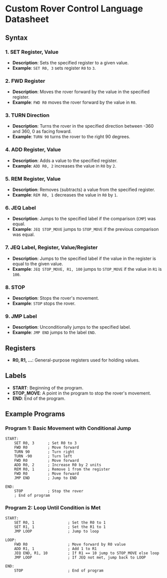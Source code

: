 # Custom Rover Control Language Datasheet

## Syntax

### 1. **SET Register, Value**
   - **Description**: Sets the specified register to a given value.
   - **Example**: `SET R0, 3` sets register `R0` to `3`.

### 2. **FWD Register**
   - **Description**: Moves the rover forward by the value in the specified register.
   - **Example**: `FWD R0` moves the rover forward by the value in `R0`.

### 3. **TURN Direction**
   - **Description**: Turns the rover in the specified direction between -360 and 360, 0 as facing foward.
   - **Example**: `TURN 90` turns the rover to the right 90 degrees.

### 4. **ADD Register, Value**
   - **Description**: Adds a value to the specified register.
   - **Example**: `ADD R0, 2` increases the value in `R0` by `2`.

### 5. **REM Register, Value**
   - **Description**: Removes (subtracts) a value from the specified register.
   - **Example**: `REM R0, 1` decreases the value in `R0` by `1`.

### 6. **JEQ Label**
   - **Description**: Jumps to the specified label if the comparison (`CMP`) was equal.
   - **Example**: `JEQ STOP_MOVE` jumps to `STOP_MOVE` if the previous comparison was equal.

### 7. **JEQ Label, Register, Value/Register**
   - **Description**: Jumps to the specified label if the value in the register is equal to the given value.
   - **Example**: `JEQ STOP_MOVE, R1, 100` jumps to `STOP_MOVE` if the value in `R1` is `100`.

### 8. **STOP**
   - **Description**: Stops the rover's movement.
   - **Example**: `STOP` stops the rover.

### 9. **JMP Label**
   - **Description**: Unconditionally jumps to the specified label.
   - **Example**: `JMP END` jumps to the label `END`.

## Registers

- **R0, R1, ...**: General-purpose registers used for holding values.

## Labels

- **START**: Beginning of the program.
- **STOP_MOVE**: A point in the program to stop the rover's movement.
- **END**: End of the program.

## Example Programs

### Program 1: Basic Movement with Conditional Jump
```plaintext
START:
    SET R0, 3      ; Set R0 to 3
    FWD R0         ; Move forward
    TURN 90        ; Turn right
    TURN -90       ; Turn left
    FWD R0         ; Move forward
    ADD R0, 2      ; Increase R0 by 2 units
    REM R0, 1      ; Remove 1 from the register
    FWD R0         ; Move forward
    JMP END        ; Jump to END

END:
    STOP           ; Stop the rover
    ; End of program
```

### Program 2: Loop Until Condition is Met
```plaintext
START:
    SET R0, 1               ; Set the R0 to 1
    SET R1, 1               ; Set the R1 to 1
    JMP LOOP                ; Jump to loop

LOOP:
    FWD R0                  ; Move forward by R0 value
    ADD R1, 1               ; Add 1 to R1
    JEQ END, R1, 10         ; If R1 == 10 jump to STOP_MOVE else loop
    JMP LOOP                ; If JEQ not met, jump back to LOOP

END:
    STOP                    ; End of program
```